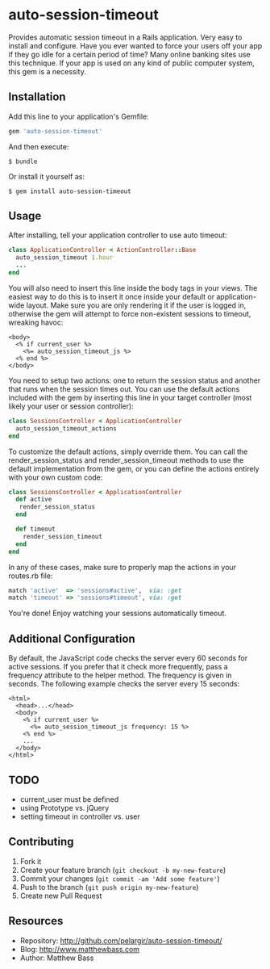 # auto-session-timeout

Provides automatic session timeout in a Rails application. Very easy
to install and configure. Have you ever wanted to force your users
off your app if they go idle for a certain period of time? Many
online banking sites use this technique. If your app is used on any
kind of public computer system, this gem is a necessity.

## Installation

Add this line to your application's Gemfile:

```ruby
gem 'auto-session-timeout'
```

And then execute:

    $ bundle

Or install it yourself as:

    $ gem install auto-session-timeout

## Usage

After installing, tell your application controller to use auto timeout:

```ruby
class ApplicationController < ActionController::Base
  auto_session_timeout 1.hour
  ...
end
```

You will also need to insert this line inside the body tags in your
views. The easiest way to do this is to insert it once inside your
default or application-wide layout. Make sure you are only rendering
it if the user is logged in, otherwise the gem will attempt to force
non-existent sessions to timeout, wreaking havoc:

```erb
<body>
  <% if current_user %>
    <%= auto_session_timeout_js %>
  <% end %>
</body>
```

You need to setup two actions: one to return the session status and
another that runs when the session times out. You can use the default
actions included with the gem by inserting this line in your target
controller (most likely your user or session controller):

```ruby
class SessionsController < ApplicationController
  auto_session_timeout_actions
end
```

To customize the default actions, simply override them. You can call
the render_session_status and render_session_timeout methods to use
the default implementation from the gem, or you can define the
actions entirely with your own custom code:

```ruby
class SessionsController < ApplicationController
  def active
   render_session_status
  end

  def timeout
    render_session_timeout
  end
end
```

In any of these cases, make sure to properly map the actions in
your routes.rb file:

```ruby
match 'active'  => 'sessions#active',  via: :get
match 'timeout' => 'sessions#timeout', via: :get
```

You're done! Enjoy watching your sessions automatically timeout.

## Additional Configuration

By default, the JavaScript code checks the server every 60 seconds for
active sessions. If you prefer that it check more frequently, pass a
frequency attribute to the helper method. The frequency is given in
seconds. The following example checks the server every 15 seconds:

```erb
<html>
  <head>...</head>
  <body>
    <% if current_user %>
      <%= auto_session_timeout_js frequency: 15 %>
    <% end %>
    ...
  </body>
</html>
```

## TODO

* current_user must be defined
* using Prototype vs. jQuery
* setting timeout in controller vs. user

## Contributing

1. Fork it
2. Create your feature branch (`git checkout -b my-new-feature`)
3. Commit your changes (`git commit -am 'Add some feature'`)
4. Push to the branch (`git push origin my-new-feature`)
5. Create new Pull Request

## Resources

* Repository: http://github.com/pelargir/auto-session-timeout/
* Blog: http://www.matthewbass.com
* Author: Matthew Bass
